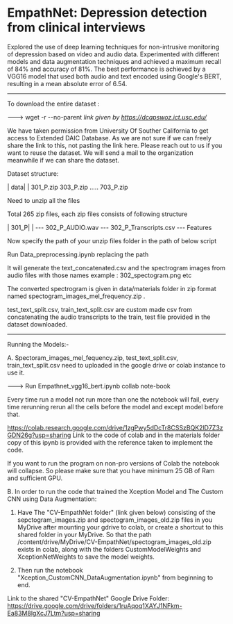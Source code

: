 # EmpathNet: Depression detection from clinical interviews
Explored the use of deep learning techniques for non-intrusive monitoring of depression based on video and audio data. Experimented with different models and data augmentation techniques and achieved a maximum recall of 84% and accuracy of 81%. The best performance is achieved by a VGG16 model that used both audio and text encoded using Google's BERT, resulting in a mean absolute error of 6.54.

-------------------------------------------------


To download the entire dataset  :

--->   wget -r --no-parent *link given by https://dcapswoz.ict.usc.edu/*


We have taken permission from University Of Souther California to get access to Extended DAIC Database. As we are not sure if we can freely share the link to this, not pasting the link here. Please reach out to us if you want to reuse the dataset. We will send a mail to the organization meanwhile if we can share the dataset.



Dataset structure:

| data|
      |
       301_P.zip 303_P.zip ..... 703_P.zip 

Need to unzip all the files

Total 265 zip files, each zip files consists of following structure

| 301_P|
       |
        --- 302_P_AUDIO.wav
	--- 302_P_Transcripts.csv
	--- Features



Now specify the path of your unzip files folder in the path of below script

Run Data_preprocessing.ipynb replacing the path 

It will generate the text_concatenated.csv and the spectrogram images from audio files with those names example : 302_spectogram.png etc

The converted spectrogram is given in data/materials folder in zip format named spectogram_images_mel_frequency.zip .

test_text_split.csv, train_text_split.csv are custom made csv from concatenating the audio transcripts to the train, test file provided in the dataset downloaded.


------------------------------------
Running the Models:-

A.
Spectoram_images_mel_fequency.zip, test_text_split.csv, train_text_split.csv need to uploaded in the google drive or colab instance to use it.

---> Run Empathnet_vgg16_bert.ipynb collab note-book 

Every time run a model not run more than one the notebook will fail, every time rerunning rerun all the cells before the model and except model before that.

https://colab.research.google.com/drive/1zgPwy5dDcTr8CSSzBQK2lD7Z3zGDN26g?usp=sharing Link to the code of colab and in the materials folder copy of this ipynb is provided with the reference taken to implement the code.


If you want to run the program on non-pro versions of Colab the notebook will collapse. So please make sure that you have minimum 25 GB of Ram and sufficient GPU.



B. In order to run the code that trained the Xception Model and The Custom CNN using Data Augmentation:

1. Have The "CV-EmpathNet folder" (link given below) consisting of the sepctogram_images.zip and spectogram_images_old.zip files in you MyDrive after mounting your gdrive to colab, or create a shortcut to this shared folder in your MyDrive.
So that the path /content/drive/MyDrive/CV-EmpathNet/spectogram_images_old.zip exists in colab, along with the folders CustomModelWeights and XceptionNetWeights to save the model weights.

2. Then run the notebook "Xception_CustomCNN_DataAugmentation.ipynb" from beginning to end.


Link to the shared "CV-EmpathNet" Google Drive Folder: https://drive.google.com/drive/folders/1ruAqoq1XAYJ1NFkm-Ea83M8lgXcJ7Ltm?usp=sharing
